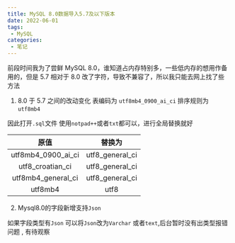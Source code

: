 ```yaml
---
title: MySQL 8.0数据导入5.7及以下版本
date: 2022-06-01
tags:
 - MySQL
categories:
 - 笔记
---
```


前段时间我为了尝鲜 MySQL 8.0，谁知道占内存特别多，一些低内存的想用作备用的，但是 5.7 相对于 8.0 改了字符，导致不兼容了，所以我只能去网上找了些方法

1. 8.0 于 5.7 之间的改动变化
表编码为 `utf8mb4_0900_ai_ci`
排序规则为 `utf8mb4`

因此打开`.sql`文件 使用`notpad++`或者`txt`都可以，进行全局替换就好

|原值|替换为|
|:---:|:---:|
|utf8mb4_0900_ai_ci|utf8_general_ci|
|utf8_croatian_ci|utf8_general_ci|
|utf8mb4_general_ci|utf8_general_ci|
|utf8mb4|utf8|

2. Mysql8.0的字段新增支持`Json`

如果字段类型有`Json` 可以将`Json`改为`Varchar` 或者`text`,后台暂时没有出类型报错问题 , 有待观察
